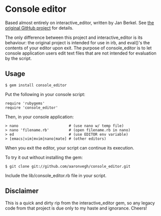 
# Console editor

Based almost entirely on interactive_editor, written by Jan Berkel. See [the original GitHub project](http://github.com/jberkel/interactive_editor) for details.

The only difference between this project and interactive\_editor is its behaviour: the original project is intended for use in irb, and eval()'s the contents of your editor upon exit. The purpose of console\_editor is to let console application users edit text files that are not intended for evaluation by the script.

## Usage

    $ gem install console_editor

Put the following in your console script:

    require 'rubygems'
    require 'console_editor'

Then, in your console application:

    > nano                       # (use nano w/ temp file)
    > nano 'filename.rb'         # (open filename.rb in nano)
    > ed                         # (use EDITOR env variable)
    > [emacs|vim|mvim|nano|mate] # (other editors)

When you exit the editor, your script can continue its execution.

To try it out without installing the gem:

    $ git clone git://github.com/aaronvegh/console_editor.git

Include the lib/console\_editor.rb file in your script.

## Disclaimer

This is a quick and dirty rip from the interactive\_editor gem, so any legacy code from that project is due only to my haste and ignorance. Cheers!